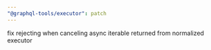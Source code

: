 ```yaml
---
"@graphql-tools/executor": patch
---
```


fix rejecting when canceling async iterable returned from normalized executor
